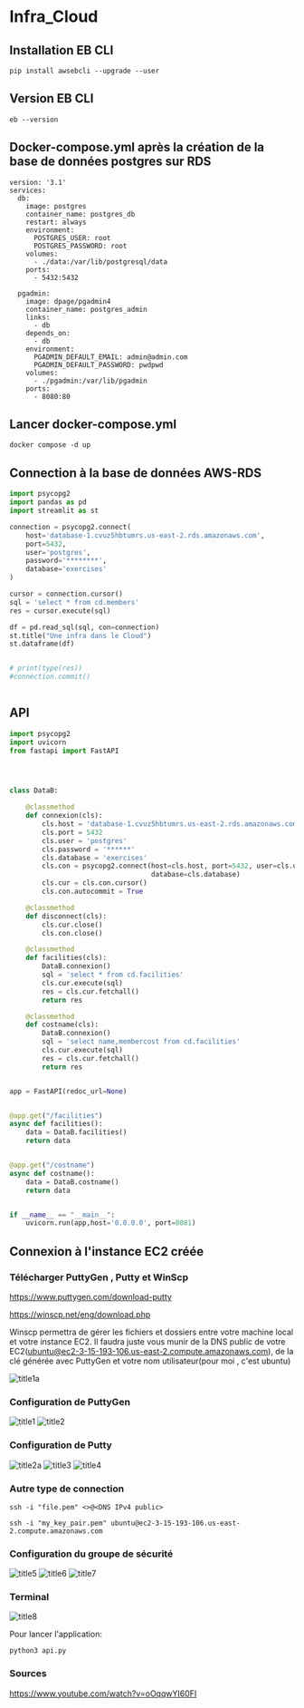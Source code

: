 # Infra_Cloud

## Installation  EB CLI

```
pip install awsebcli --upgrade --user

```
## Version EB CLI

```
eb --version
```

## Docker-compose.yml après la création de la base de données postgres sur RDS 

```
version: '3.1'
services:
  db:
    image: postgres
    container_name: postgres_db
    restart: always
    environment:
      POSTGRES_USER: root
      POSTGRES_PASSWORD: root
    volumes:
      - ./data:/var/lib/postgresql/data
    ports:
      - 5432:5432
      
  pgadmin:
    image: dpage/pgadmin4
    container_name: postgres_admin
    links:
      - db
    depends_on:
      - db
    environment:
      PGADMIN_DEFAULT_EMAIL: admin@admin.com
      PGADMIN_DEFAULT_PASSWORD: pwdpwd
    volumes:
      - ./pgadmin:/var/lib/pgadmin
    ports:
      - 8080:80

```

## Lancer docker-compose.yml

```
docker compose -d up
```

## Connection à la base de données AWS-RDS

``` Python
import psycopg2
import pandas as pd
import streamlit as st

connection = psycopg2.connect(
    host='database-1.cvuz5hbtumrs.us-east-2.rds.amazonaws.com',
    port=5432,
    user='postgres',
    password='********',
    database='exercises'
)

cursor = connection.cursor()
sql = 'select * from cd.members'
res = cursor.execute(sql)

df = pd.read_sql(sql, con=connection)
st.title("Une infra dans le Cloud")
st.dataframe(df)


# print(type(res))
#connection.commit()



```
## API

```Python
import psycopg2
import uvicorn
from fastapi import FastAPI




class DataB:

    @classmethod
    def connexion(cls):
        cls.host = 'database-1.cvuz5hbtumrs.us-east-2.rds.amazonaws.com'
        cls.port = 5432
        cls.user = 'postgres'
        cls.password = '******'
        cls.database = 'exercises'
        cls.con = psycopg2.connect(host=cls.host, port=5432, user=cls.user, password=cls.password,
                                   database=cls.database)
        cls.cur = cls.con.cursor()
        cls.con.autocommit = True

    @classmethod
    def disconnect(cls):
        cls.cur.close()
        cls.con.close()

    @classmethod
    def facilities(cls):
        DataB.connexion()
        sql = 'select * from cd.facilities'
        cls.cur.execute(sql)
        res = cls.cur.fetchall()
        return res

    @classmethod
    def costname(cls):
        DataB.connexion()
        sql = 'select name,membercost from cd.facilities'
        cls.cur.execute(sql)
        res = cls.cur.fetchall()
        return res


app = FastAPI(redoc_url=None)


@app.get("/facilities")
async def facilities():
    data = DataB.facilities()
    return data


@app.get("/costname")
async def costname():
    data = DataB.costname()
    return data


if __name__ == "__main__":
    uvicorn.run(app,host='0.0.0.0', port=8081)


```

## Connexion à l'instance EC2 créée

### Télécharger PuttyGen ,  Putty et WinScp

https://www.puttygen.com/download-putty

https://winscp.net/eng/download.php

Winscp permettra de gérer les fichiers et dossiers entre votre machine local et votre instance EC2.
Il faudra juste vous munir de la DNS public de votre EC2(ubuntu@ec2-3-15-193-106.us-east-2.compute.amazonaws.com), de la clé générée avec PuttyGen et votre nom utilisateur(pour moi , c'est ubuntu)

![title1a](./infra_cloud_images/winscp.png)

### Configuration de PuttyGen

![title1](./infra_cloud_images/puttygen.png)
![title2](./infra_cloud_images/keypem.png)

### Configuration de Putty
![title2a](./infra_cloud_images/instance.png)
![title3](./infra_cloud_images/putty.png)
![title4](./infra_cloud_images/keypem2.png)

### Autre type de connection

```
ssh -i "file.pem" <>@<DNS IPv4 public>
```

```
ssh -i "my_key_pair.pem" ubuntu@ec2-3-15-193-106.us-east-2.compute.amazonaws.com

```

### Configuration du groupe de sécurité
![title5](./infra_cloud_images/groupsecurity1.png)
![title6](./infra_cloud_images/groupsecurity2.png)
![title7](./infra_cloud_images/groupsecurity3.png)


### Terminal 

![title8](infra_cloud_images/terminal1.png)


Pour lancer l'application:
```
python3 api.py
```
### Sources

https://www.youtube.com/watch?v=oOqqwYI60FI
